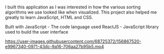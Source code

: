 I built this application as I was interested in how the various sorting algorithms we use looked like when visualized. This project also helped me greatly to learn JavaScript, HTML and CSS.

Built with
JavaScript - The code language used
ReactJS - JavaScript library used to build the user interface





https://user-images.githubusercontent.com/68725372/156867520-e9967340-0971-43dc-9a16-706aa27b95b5.mp4






